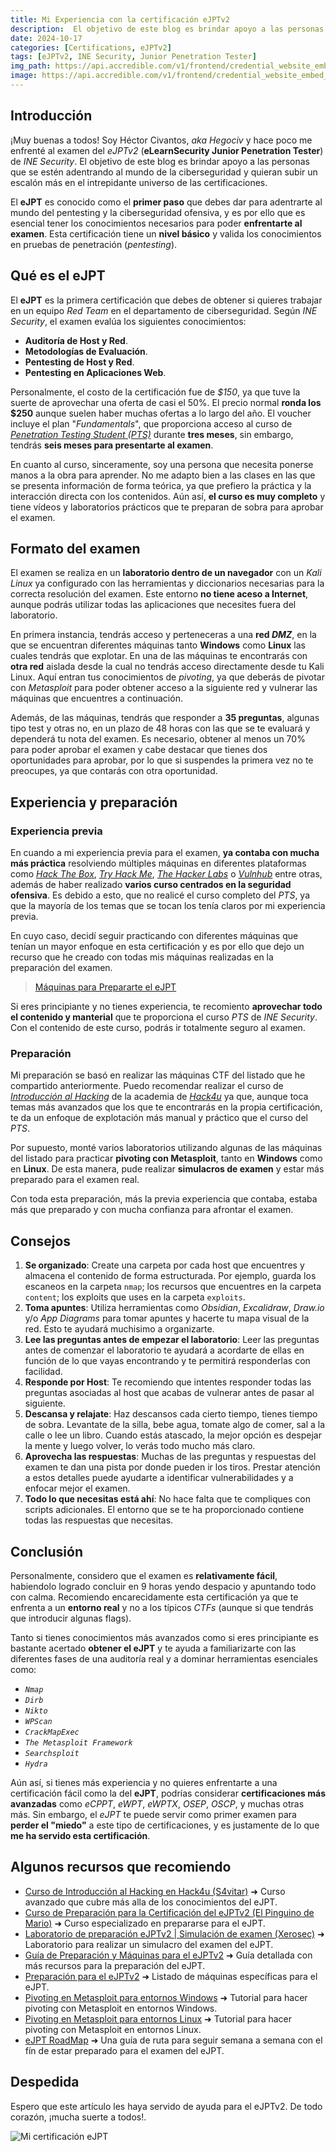 ```yaml
---
title: Mi Experiencia con la certificación eJPTv2
description:  El objetivo de este blog es brindar apoyo a las personas que se estén adentrando al mundo de la ciberseguridad.
date: 2024-10-17
categories: [Certifications, eJPTv2]
tags: [eJPTv2, INE Security, Junior Penetration Tester]
img_path: https://api.accredible.com/v1/frontend/credential_website_embed_image/certificate/118676081
image: https://api.accredible.com/v1/frontend/credential_website_embed_image/certificate/118676081
---
```


## **Introducción**
¡Muy buenas a todos! Soy Héctor Civantos, *aka Hegociv* y hace poco me enfrenté al examen del *eJPTv2* (**eLearnSecurity Junior Penetration Tester**) de *INE Security*. El objetivo de este blog es brindar apoyo a las personas que se estén adentrando al mundo de la ciberseguridad y quieran subir un escalón más en el intrepidante universo de las certificaciones.

El **eJPT** es conocido como el **primer paso** que debes dar para adentrarte al mundo del pentesting y la ciberseguridad ofensiva, y es por ello que es esencial tener los conocimientos necesarios para poder **enfrentarte al examen**. Esta certificación tiene un **nivel básico** y valida los conocimientos en pruebas de penetración (*pentesting*).

## **Qué es el eJPT**
El **eJPT** es la primera certificación que debes de obtener si quieres trabajar en un equipo *Red Team* en el departamento de ciberseguridad. Según *INE Security*, el examen evalúa los siguientes conocimientos:

- **Auditoría de Host y Red**.
- **Metodologías de Evaluación**.
- **Pentesting de Host y Red**.
- **Pentesting en Aplicaciones Web**.

Personalmente, el costo de la certificación fue de *$150*, ya que tuve la suerte de aprovechar una oferta de casi el 50%. El precio normal **ronda los $250** aunque suelen haber muchas ofertas a lo largo del año. El voucher incluye el plan "*Fundamentals*", que proporciona acceso al curso de [*Penetration Testing Student (PTS)*](https://my.ine.com/CyberSecurity/learning-paths/61f88d91-79ff-4d8f-af68-873883dbbd8c/penetration-testing-student) durante **tres meses**, sin embargo, tendrás **seis meses para presentarte al examen**.

En cuanto al curso, sinceramente, soy una persona que necesita ponerse manos a la obra para aprender. No me adapto bien a las clases en las que se presenta información de forma teórica, ya que prefiero la práctica y la interacción directa con los contenidos. Aún así, **el curso es muy completo** y tiene vídeos y laboratorios prácticos que te preparan de sobra para aprobar el examen.

## **Formato del examen**
El examen se realiza en un **laboratorio dentro de un navegador** con un *Kali Linux* ya configurado con las herramientas y diccionarios necesarias para la correcta resolución del examen. Este entorno **no tiene aceso a Internet**, aunque podrás utilizar todas las aplicaciones que necesites fuera del laboratorio.

En primera instancia, tendrás acceso y perteneceras a una **red *DMZ***, en la que se encuentran diferentes máquinas tanto **Windows** como **Linux** las cuales tendrás que explotar. En una de las máquinas te encontrarás con **otra red** aislada desde la cual no tendrás acceso directamente desde tu Kali Linux. Aquí entran tus conocimientos de *pivoting*, ya que deberás de pivotar con *Metasploit* para poder obtener acceso a la siguiente red y vulnerar las máquinas que encuentres a continuación.

Además, de las máquinas, tendrás que responder a **35 preguntas**, algunas tipo test y otras no, en un plazo de 48 horas con las que se te evaluará y dependerá tu nota del examen. Es necesario, obtener al menos un 70% para poder aprobar el examen y cabe destacar que tienes dos oportunidades para aprobar, por lo que si suspendes la primera vez no te preocupes, ya que contarás con otra oportunidad.

## **Experiencia y preparación**
### Experiencia previa
En cuando a mi experiencia previa para el examen, **ya contaba con mucha más práctica** resolviendo múltiples máquinas en diferentes plataformas como *[Hack The Box](https://www.hackthebox.com/)*, *[Try Hack Me](https://tryhackme.com/)*, *[The Hacker Labs](https://thehackerslabs.com/)* o *[Vulnhub](https://www.vulnhub.com/)* entre otras, además de haber realizado **varios curso centrados en la seguridad ofensiva**. Es debido a esto, que no realicé el curso completo del *PTS*, ya que la mayoría de los temas que se tocan los tenía claros por mi experiencia previa.

En cuyo caso, decidí seguir practicando con diferentes máquinas que tenían un mayor enfoque en esta certificación y es por ello que dejo un recurso que he creado con todas mis máquinas realizadas en la preparación del examen.

> [Máquinas para Prepararte el eJPT](https://docs.google.com/spreadsheets/d/1W8MXfDbTfQHFZ5XRMAKMysSBwvOpXuUS/edit?gid=1173184797#gid=1173184797)

Si eres principiante y no tienes experiencia, te recomiento **aprovechar todo el contenido y manterial** que te proporciona el curso *PTS* de *INE Security*. Con el contenido de este curso, podrás ir totalmente seguro al examen.

### Preparación
Mi preparación se basó en realizar las máquinas CTF del listado que he compartido anteriormente. Puedo recomendar realizar el curso de *[Introducción al Hacking](https://hack4u.io/cursos/introduccion-al-hacking/)* de la academia de *[Hack4u](https://hack4u.io/)* ya que, aunque toca temas más avanzados que los que te encontrarás en la propia certificación, te da un enfoque de explotación más manual y práctico que el curso del *PTS*.

Por supuesto, monté varios laboratorios utilizando algunas de las máquinas del listado para practicar **pivoting con Metasploit**, tanto en **Windows** como en **Linux**. De esta manera, pude realizar **simulacros de examen** y estar más preparado para el examen real.

Con toda esta preparación, más la previa experiencia que contaba, estaba más que preparado y con mucha confianza para afrontar el examen.

## **Consejos**
1. **Se organizado**: Create una carpeta por cada host que encuentres y almacena el contenido de forma estructurada. Por ejemplo, guarda los escaneos en la carpeta `nmap`; los recursos que encuentres en la carpeta `content`; los exploits que uses en la carpeta `exploits`.
2. **Toma apuntes**: Utiliza herramientas como *Obsidian*, *Excalidraw*, *Draw.io* y/o *App Diagrams* para tomar apuntes y hacerte tu mapa visual de la red. Esto te ayudará muchisimo a organizarte.
3. **Lee las preguntas antes de empezar el laboratorio**: Leer las preguntas antes de comenzar el laboratorio te ayudará a acordarte de ellas en función de lo que vayas encontrando y te permitirá responderlas con facilidad.
4. **Responde por Host**: Te recomiendo que intentes responder todas las preguntas asociadas al host que acabas de vulnerar antes de pasar al siguiente.
5. **Descansa y relajate**: Haz descansos cada cierto tiempo, tienes tiempo de sobra. Levantate de la silla, bebe agua, tomate algo de comer, sal a la calle o lee un libro. Cuando estás atascado, la mejor opción es despejar la mente y luego volver, lo verás todo mucho más claro.
6. **Aprovecha las respuestas**: Muchas de las preguntas y respuestas del examen te dan una pista por donde pueden ir los tiros. Prestar atención a estos detalles puede ayudarte a identificar vulnerabilidades y a enfocar mejor el examen.
7. **Todo lo que necesitas está ahí**: No hace falta que te compliques con scripts adicionales. El entorno que se te ha proporcionado contiene todas las respuestas que necesitas.

## **Conclusión**
Personalmente, considero que el examen es **relativamente fácil**, habiendolo logrado concluir en 9 horas yendo despacio y apuntando todo con calma. Recomiendo encarecidamente esta certificación ya que te enfrenta a un **entorno real** y no a los típicos *CTFs* (aunque si que tendrás que introducir algunas flags).

Tanto si tienes conocimientos más avanzados como si eres principiante es bastante acertado **obtener el eJPT** y te ayuda a familiarizarte con las diferentes fases de una auditoría real y a dominar herramientas esenciales como:

- *`Nmap`*
- *`Dirb`*
- *`Nikto`*
- *`WPScan`*
- *`CrackMapExec`*
- *`The Metasploit Framework`*
- *`Searchsploit`*
- *`Hydra`*

Aún así, si tienes más experiencia y no quieres enfrentarte a una certificación fácil como la del **eJPT**, podrías considerar **certificaciones más avanzadas** como *eCPPT*, *eWPT*, *eWPTX*, *OSEP*, *OSCP*, y muchas otras más. Sin embargo, el *eJPT* te puede servir como primer examen para **perder el "miedo"** a este tipo de certificaciones, y es justamente de lo que **me ha servido esta certificación**.

## **Algunos recursos que recomiendo**

- [Curso de Introducción al Hacking en Hack4u (S4vitar)](https://hack4u.io/cursos/introduccion-al-hacking/) ➜ Curso avanzado que cubre más alla de los conocimientos del eJPT.
- [Curso de Preparación para la Certificación del eJPTv2 (El Pinguino de Mario)](https://elrincondelhacker.es/courses/preparacion-certificacion-ejptv2/) ➜ Curso especializado en prepararse para el eJPT.
- [Laboratorio de preparación eJPTv2 \| Simulación de examen (Xerosec)](https://www.youtube.com/watch?v=v20IsEd5nUU) ➜ Laboratorio para realizar un simulacro del examen del eJPT.
- [Guía de Preparación y Máquinas para el eJPTv2](https://r1vs3c.github.io/posts/review-ejpt/) ➜ Guía detallada con más recursos para la preparación del eJPT.
- [Preparación para el eJPTv2](https://rinku.tech/experiencia-ejptv2/) ➜ Listado de máquinas específicas para el eJPT.
- [Pivoting en Metasploit para entornos Windows](https://www.youtube.com/watch?v=WM8lHCHblDU) ➜ Tutorial para hacer pivoting con Metasploit en entornos Windows.
- [Pivoting en Metasploit para entornos Linux](https://www.youtube.com/watch?v=RotyKByc8Jc&t=708s) ➜ Tutorial para hacer pivoting con Metasploit en entornos Linux.
- [eJPT RoadMap](https://github.com/nyxragon/ejpt-roadmap) ➜ Una guía de ruta para seguir semana a semana con el fín de estar preparado para el examen del eJPT.

## **Despedida**
Espero que este artículo les haya servido de ayuda para el eJPTv2. De todo corazón, ¡mucha suerte a todos!.

![Mi certificación eJPT](https://api.accredible.com/v1/frontend/credential_website_embed_image/certificate/118676081)
